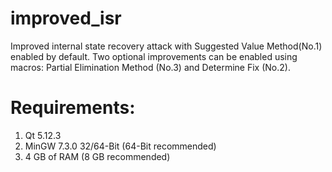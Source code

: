 # improved_isr
Improved internal state recovery attack with Suggested Value Method(No.1) enabled by default. Two optional improvements can be enabled using macros: Partial Elimination Method (No.3) and Determine Fix (No.2).

# Requirements:
<ol>
<li>Qt 5.12.3
<li>MinGW 7.3.0 32/64-Bit (64-Bit recommended)
<li>4 GB of RAM (8 GB recommended)
</ol>

